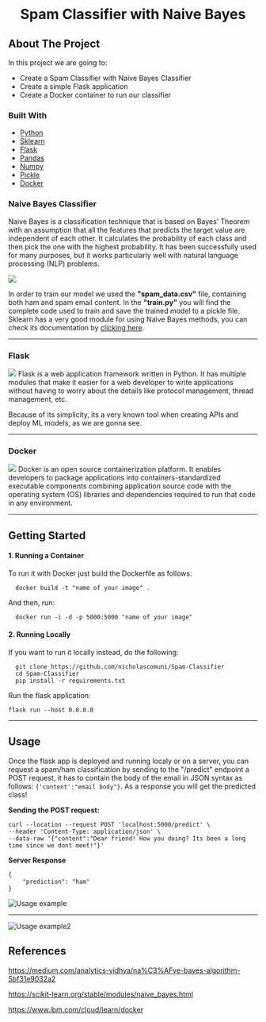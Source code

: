 <br/>
<div align="center">
  <h1 align="center">Spam Classifier with Naive Bayes</h1>
</div>


<!-- ABOUT THE PROJECT -->
## About The Project

In this project we are going to:
* Create a Spam Classifier with Naive Bayes Classifier
* Create a simple Flask application
* Create a Docker container to run our classifier


### Built With

* [Python](https://www.python.org/)
* [Sklearn](https://scikit-learn.org/)
* [Flask](https://flask.palletsprojects.com/en/2.1.x/)
* [Pandas](https://pandas.pydata.org/)
* [Numpy](https://numpy.org/)
* [Pickle](https://docs.python.org/3/library/pickle.html)
* [Docker](https://www.docker.com/)



### Naive Bayes Classifier
Naive Bayes is a classification technique that is based on Bayes’ Theorem with an assumption that all the features that predicts the target value are independent of each other. It calculates the probability of each class and then pick the one with the highest probability. It has been successfully used for many purposes, but it works particularly well with natural language processing (NLP) problems.

<img src="https://miro.medium.com/max/1200/1*aFhOj7TdBIZir4keHMgHOw.png"> 

In order to train our model we used the <b>"spam_data.csv"</b> file, containing both ham and spam email content. In the <b>"train.py"</b> you will find the complete code used to train and save the trained model to a pickle file. Sklearn has a very good module for using Naive Bayes methods, you can check its documentation by <a href = "https://scikit-learn.org/stable/modules/naive_bayes.html">clicking here</a>.
<hr>

### Flask
<img src= "https://upload.wikimedia.org/wikipedia/commons/thumb/3/3c/Flask_logo.svg/250px-Flask_logo.svg.png">
Flask is a web application framework written in Python. It has multiple modules that make it easier for a web developer to write applications without having to worry about the details like protocol management, thread management, etc.

Because of its simplicity, its a very known tool when creating APIs and deploy ML models, as we are gonna see.
<hr>

### Docker
<img src="https://d1.awsstatic.com/acs/characters/Logos/Docker-Logo_Horizontel_279x131.b8a5c41e56b77706656d61080f6a0217a3ba356d.png">
Docker is an open source containerization platform. It enables developers to package applications into containers-standardized executable components combining application source code with the operating system (OS) libraries and dependencies required to run that code in any environment.
<hr>

## Getting Started
#### 1. Running a Container
To run it with Docker just build the Dockerfile as follows:
```
  docker build -t "name of your image" .
  ```
And then, run:
```
  docker run -i -d -p 5000:5000 "name of your image"
  ```
  
#### 2. Running Locally
If you want to run it locally instead, do the following:
```
  git clone https://github.com/nicholascomuni/Spam-Classifier
  cd Spam-Classifier
  pip install -r requirements.txt
  ```
  
Run the flask application:
  ```
  flask run --host 0.0.0.0
  ```
<hr>

## Usage
Once the flask app is deployed and running localy or on a server, you can request a spam/ham classification by sending to the "/predict" endpoint a POST request, it has to contain the body of the email in JSON syntax as follows:
```{'content':"email body"}```. As a response you will get the predicted class!

<b>Sending the POST request:</b>
```
curl --location --request POST 'localhost:5000/predict' \
--header 'Content-Type: application/json' \
--data-raw '{"content":"Dear friend! How you doing? Its been a long time since we dont meet!"}'
```
<b>Server Response</b>
```
{
    "prediction": "ham"
}
```
![Usage example](images/Spamham.png)

<hr>

![Usage example2](images/Spamham2.png)


## References

https://medium.com/analytics-vidhya/na%C3%AFve-bayes-algorithm-5bf31e9032a2

https://scikit-learn.org/stable/modules/naive_bayes.html

https://www.ibm.com/cloud/learn/docker

